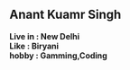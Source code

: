 ## Anant Kuamr Singh
<strong>Live in :  New Delhi</strong><br>
<b>Like : Biryani</b><br>
<b>hobby : Gamming,Coding</b>
